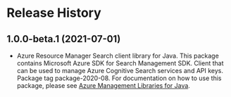 # Release History

## 1.0.0-beta.1 (2021-07-01)

- Azure Resource Manager Search client library for Java. This package contains Microsoft Azure SDK for Search Management SDK. Client that can be used to manage Azure Cognitive Search services and API keys. Package tag package-2020-08. For documentation on how to use this package, please see [Azure Management Libraries for Java](https://aka.ms/azsdk/java/mgmt).
